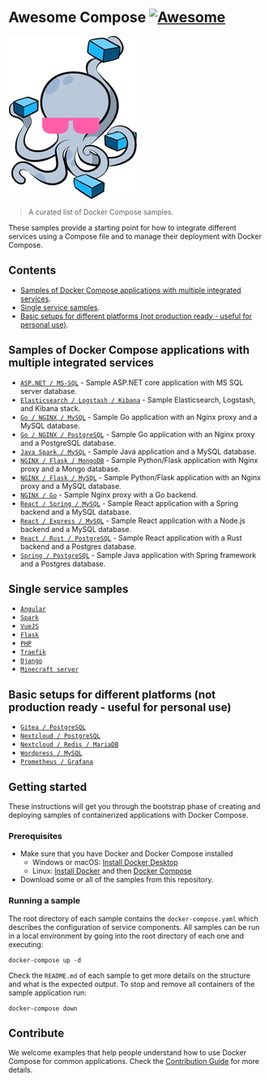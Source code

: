 # Awesome Compose [![Awesome](https://awesome.re/badge.svg)](https://awesome.re)

![logo](awesome-compose.jpg)

> A curated list of Docker Compose samples.

These samples provide a starting point for how to integrate different services using a Compose file and to manage their deployment with Docker Compose.

<!--lint disable awesome-toc-->
## Contents

- [Samples of Docker Compose applications with multiple integrated services](#samples-of-docker-compose-applications-with-multiple-integrated-services).
- [Single service samples](#single-service-samples).
- [Basic setups for different platforms (not production ready - useful for personal use)](#basic-setups-for-different-platforms-not-production-ready---useful-for-personal-use).

## Samples of Docker Compose applications with multiple integrated services
- [`ASP.NET / MS-SQL`](https://github.com/docker/awesome-compose/tree/master/aspnet-mssql) - Sample ASP.NET core application
with MS SQL server database.
- [`Elasticsearch / Logstash / Kibana`](https://github.com/docker/awesome-compose/tree/master/elasticsearch-logstash-kibana) - Sample Elasticsearch, Logstash, and Kibana stack.
- [`Go / NGINX / MySQL`](https://github.com/docker/awesome-compose/tree/master/nginx-golang-mysql) - Sample Go application
with an Nginx proxy and a MySQL database.
- [`Go / NGINX / PostgreSQL`](https://github.com/docker/awesome-compose/tree/master/nginx-golang-postgres) - Sample Go
application with an Nginx proxy and a PostgreSQL database.
- [`Java Spark / MySQL`](https://github.com/docker/awesome-compose/tree/master/sparkjava-mysql) - Sample Java application and
a MySQL database.
- [`NGINX / Flask / MongoDB`](https://github.com/docker/awesome-compose/tree/master/nginx-flask-mongo) - Sample Python/Flask
application with Nginx proxy and a Mongo database.
- [`NGINX / Flask / MySQL`](https://github.com/docker/awesome-compose/tree/master/nginx-flask-mysql) - Sample Python/Flask
application with an Nginx proxy and a MySQL database.
- [`NGINX / Go`](https://github.com/docker/awesome-compose/tree/master/nginx-golang) - Sample Nginx proxy with a Go backend.
- [`React / Spring / MySQL`](https://github.com/docker/awesome-compose/tree/master/react-java-mysql) - Sample React
application with a Spring backend and a MySQL database.
- [`React / Express / MySQL`](https://github.com/docker/awesome-compose/tree/master/react-express-mysql) - Sample React
application with a Node.js backend and a MySQL database.
- [`React / Rust / PostgreSQL`](https://github.com/docker/awesome-compose/tree/master/react-rust-postgres) - Sample React
application with a Rust backend and a Postgres database.
- [`Spring / PostgreSQL`](https://github.com/docker/awesome-compose/tree/master/spring-postgres) - Sample Java application
with Spring framework and a Postgres database.  
## Single service samples
- [`Angular`](https://github.com/docker/awesome-compose/tree/master/angular)
- [`Spark`](https://github.com/docker/awesome-compose/tree/master/sparkjava)
- [`VueJS`](https://github.com/docker/awesome-compose/tree/master/vuejs)
- [`Flask`](https://github.com/docker/awesome-compose/tree/master/flask)
- [`PHP`](https://github.com/docker/awesome-compose/tree/master/apache-php)
- [`Traefik`](https://github.com/docker/awesome-compose/tree/master/traefik-golang)
- [`Django`](https://github.com/docker/awesome-compose/tree/master/django)
- [`Minecraft server`](https://github.com/docker/awesome-compose/tree/master/minecraft)
## Basic setups for different platforms (not production ready - useful for personal use) 
- [`Gitea / PostgreSQL`](https://github.com/docker/awesome-compose/tree/master/gitea-postgres)
- [`Nextcloud / PostgreSQL`](https://github.com/docker/awesome-compose/tree/master/nextcloud-postgres)
- [`Nextcloud / Redis / MariaDB`](https://github.com/docker/awesome-compose/tree/master/nextcloud-redis-mariadb)
- [`Wordpress / MySQL`](https://github.com/docker/awesome-compose/tree/master/wordpress-mysql)
- [`Prometheus / Grafana`](https://github.com/docker/awesome-compose/tree/master/prometheus-grafana)

<!--lint disable awesome-toc-->
## Getting started

These instructions will get you through the bootstrap phase of creating and
deploying samples of containerized applications with Docker Compose.

### Prerequisites

- Make sure that you have Docker and Docker Compose installed
  - Windows or macOS:
    [Install Docker Desktop](https://www.docker.com/get-started)
  - Linux: [Install Docker](https://www.docker.com/get-started) and then
    [Docker Compose](https://github.com/docker/compose)
- Download some or all of the samples from this repository.

### Running a sample

The root directory of each sample contains the `docker-compose.yaml` which
describes the configuration of service components. All samples can be run in
a local environment by going into the root directory of each one and executing:

```console
docker-compose up -d
```

Check the `README.md` of each sample to get more details on the structure and
what is the expected output.
To stop and remove all containers of the sample application run:

```console
docker-compose down
```
<!--lint disable awesome-toc-->
## Contribute

We welcome examples that help people understand how to use Docker Compose for
common applications. Check the [Contribution Guide](CONTRIBUTING.md) for more details. 
